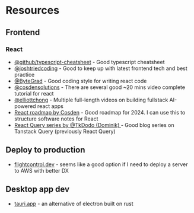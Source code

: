 # Resources

## Frontend

### React

- [@github/typescript-cheatsheet](https://github.com/typescript-cheatsheets/react) - Good typescript cheatsheet
- [@joshtriedcoding](https://www.youtube.com/@joshtriedcoding) - Good to keep up with latest frontend tech and best practice
- [@ByteGrad](https://www.youtube.com/@ByteGrad) - Good coding style for writing react code
- [@cosdensolutions](https://www.youtube.com/@cosdensolutions) - There are several good ~20 mins video complete tutorial for react
- [@elliottchong](https://www.youtube.com/@elliottchong) - Multiple full-length videos on building fullstack AI-powered react apps
- [React roadmap by Cosden](https://github.com/cosdensolutions/code/blob/master/videos/long/react-developer-roadmap-2024/roadmap.md) - Good roadmap for 2024. I can use this to structure software notes for React
- [React Query series by @TkDodo (Dominik) ](https://tkdodo.eu/blog/practical-react-query) - Good blog series on Tanstack Query (previously React Query)

## Deploy to production
- [flightcontrol.dev](https://www.flightcontrol.dev) - seems like a good option if I need to deploy a server to AWS with better DX

## Desktop app dev
- [tauri.app](https://tauri.app/) - an alternative of electron built on rust
